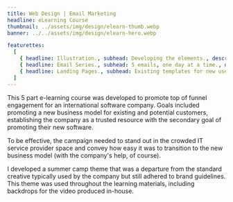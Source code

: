 ```yaml
---
title: Web Design | Email Marketing
headline: eLearning Course
thumbnail: ../assets/img/design/elearn-thumb.webp
banner: ../../assets/img/design/elearn-hero.webp

featurettes:
  [
    { headline: Illustration., subhead: Developing the elements., description: "Leaning heavily into the summer camp theme, I developed a series of vector badges using Adobe Illustrator to encourage users to continue through the 5 step learning path. Badges were included on the emails, landing pages, video and eBook promoting the company's cloud services software tool.", image: ../../assets/img/design/elearn-f1.webp, imageAlt: cloud services provider knit badge },
    { headline: Email Series., subhead: 5 emails, one day at a time., description: "A total of 5 emails were created and sent out over a week regardless of when the user signed up to receive them. Emails were designed to render well on all devices, so busy business owners could review the content regardless of how they chose to view them. While the emails contained useful information on their own, the ultimate goal was to drive clicks through to the landing pages.", image: ../../assets/img/design/elearn-f2.webp, imageAlt: Email collection },
    { headline: Landing Pages., subhead: Existing templates for new uses., description: "Leveraging existing landing page templates, the project included creating header banners to carry the summer camp theme through from the email. Here, users could take a deeper dive into educational content and have access to downloadable resources.", image: ../../assets/img/design/elearn-f3.webp, imageAlt: landing page headers },
  ]
---
```


This 5 part e-learning course was developed to promote top of funnel engagement for an international software company. Goals included promoting a new business model for existing and potential customers, establishing the company as a trusted resource with the secondary goal of promoting their new software.

To be effective, the campaign needed to stand out in the crowded IT service provider space and convey how easy it was to transition to the new business model (with the company's help, of course).

I developed a summer camp theme that was a departure from the standard creative typically used by the company but still adhered to brand guidelines. This theme was used throughout the learning materials, including backdrops for the video produced in-house.
